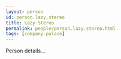 ```yaml
---
layout: person
id: person.lazy.stereo
title: Lazy Stereo
permalink: people/person.lazy.stereo.html
tags: [company.palace]
---
```


Person details...